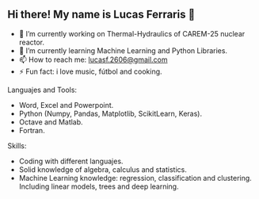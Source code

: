 ## Hi there! My name is Lucas Ferraris 👋

- 🔭 I’m currently working on Thermal-Hydraulics of CAREM-25 nuclear reactor.
- 🌱 I’m currently learning Machine Learning and Python Libraries.
- 📫 How to reach me: lucasf.2606@gmail.com
- ⚡ Fun fact: i love music, fútbol and cooking.

Languajes and Tools:
- Word, Excel and Powerpoint.
- Python (Numpy, Pandas, Matplotlib, ScikitLearn, Keras).
- Octave and Matlab.
- Fortran.

Skills:
- Coding with different languajes.
- Solid knowledge of algebra, calculus and statistics.
- Machine Learning knowledge: regression, classification and clustering. Including linear models, trees and deep learning.

<!--
**lucasf26/lucasf26** is a ✨ _special_ ✨ repository because its `README.md` (this file) appears on your GitHub profile.

Here are some ideas to get you started:

- 🔭 I’m currently working on ...
- 🌱 I’m currently learning ...
- 👯 I’m looking to collaborate on ...
- 🤔 I’m looking for help with ...
- 💬 Ask me about ...
- 📫 How to reach me: ...
- 😄 Pronouns: ...
- ⚡ Fun fact: ...
-->
